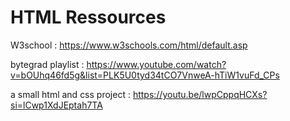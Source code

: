 # HTML Ressources
W3school : https://www.w3schools.com/html/default.asp

bytegrad playlist : https://www.youtube.com/watch?v=bOUhq46fd5g&list=PLK5U0tyd34tCO7VnweA-hTiW1vuFd_CPs

a small html and css project : https://youtu.be/lwpCppqHCXs?si=lCwp1XdJEptah7TA
